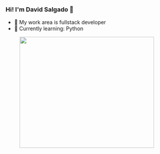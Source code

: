 ### Hi! I'm David Salgado 👋

- 🔭 My work area is fullstack developer
- 🌱 Currently learning: Python 

<div>
  <img height="300" width="85%" style="display:block; margin: 0 auto;" src="https://media.tenor.com/wxhvRcBY2zgAAAAC/pokemon-confused.gif" />
</div>
